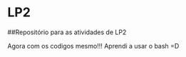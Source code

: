 # LP2
##Repositório para as atividades de LP2

Agora com os codigos mesmo!!!
Aprendi a usar o bash =D
